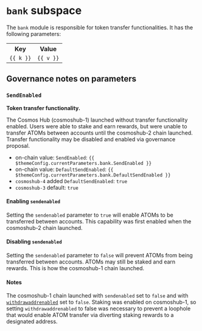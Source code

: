 # `bank` subspace

The `bank` module is responsible for token transfer functionalities. It has the following parameters:

<table>
    <tr>
        <th>Key</th>
        <th>Value</th>
    </tr>
    <tr v-for="(v,k) in $themeConfig.currentParameters.bank">
        <td><a :href="'#'+k"><code>{{ k }}</code></a></td>
        <td><code>{{ v }}</code></td>
    </tr>
</table>

## Governance notes on parameters
### `SendEnabled`
**Token transfer functionality.**

The Cosmos Hub (cosmoshub-1) launched without transfer functionality enabled. Users were able to stake and earn rewards, but were unable to transfer ATOMs between accounts until the cosmoshub-2 chain launched. Transfer functionality may be disabled and enabled via governance proposal.

* on-chain value: `SendEnabled`: `{{ $themeConfig.currentParameters.bank.SendEnabled }}`
* on-chain value: `DefaultSendEnabled`: `{{ $themeConfig.currentParameters.bank.DefaultSendEnabled }}`
* `cosmoshub-4` added `DefaultSendEnabled`: `true`
* `cosmoshub-3` default: `true`

#### Enabling `sendenabled`
Setting the `sendenabled` parameter to `true` will enable ATOMs to be transferred between accounts. This capability was first enabled when the cosmoshub-2 chain launched.

#### Disabling `sendenabled`
Setting the `sendenabled` parameter to `false` will prevent ATOMs from being transferred between accounts. ATOMs may still be staked and earn rewards. This is how the cosmoshub-1 chain launched.


#### Notes
The cosmoshub-1 chain launched with `sendenabled` set to `false` and with [`withdrawaddrenabled`](./Distribution.md#4-withdrawaddrenabled) set to `false`. Staking was enabled on cosmoshub-1, so setting `withdrawaddrenabled` to false was necessary to prevent a loophole that would enable ATOM transfer via diverting staking rewards to a designated address.
